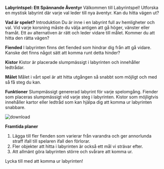 **Labyrintspel: Ett Spännande Äventyr**
Välkommen till Labyrintspel! Utforska en mystisk labyrint där varje val leder till nya äventyr. Kan du hitta vägen ut?

**Vad är spelet?**
Introduktion
Du är inne i en labyrint full av hemligheter och val. Vid varje korsning måste du välja antigen att gå höger, vänster eller framåt. Ett av alternativen är rätt och leder vidare till målet. Kommer du att hitta den rätta vägen?

**Fiended**
I labyrinten finns det fiended som hindrar dig från att gå vidare. Kanske det finns något sätt att komma runt detta hinder?

**Kistor**
Kistor är placerade slumpmässigt i labyrinten och innehåller ledtrådar.

**Målet**
Målet i vårt spel är att hitta utgången så snabbt som möjligt och med så få steg du kan. 

**Funktioner**
Slumpmässigt genererad labyrint för varje spelomgång.
Fiender som placeras slumpmässigt vid varje steg i labyrinten.
Kistor som möjligtvis innehåller kartor eller ledtråd som kan hjälpa dig att komma ur labyrinten snabbare.

![download](https://github.com/user-attachments/assets/db203f4e-1730-4cd8-a6f8-365d6bfa249f)

**Framtida planer**
1. Lägga till fler fienden som varierar från varandra och ger annorlunda straff ifall till spelaren ifall den förlorar.
2. Fler objekter att hitta i labyrinten är också ett mål vi strävar efter.
3. Att allmänt göra labyrinten större och svårare att komma ur.

Lycka till med att komma ur labyrinten!
